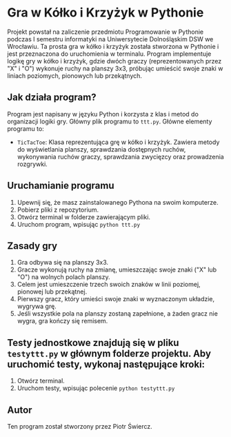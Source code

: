 # Gra w Kółko i Krzyżyk w Pythonie

Projekt powstał na zaliczenie przedmiotu Programowanie w Pythonie podczas I semestru informatyki na Uniwersytecie Dolnośląskim DSW we Wrocławiu.
Ta prosta gra w kółko i krzyżyk została stworzona w Pythonie i jest przeznaczona do uruchomienia w terminalu. Program implementuje logikę gry w kółko i krzyżyk, gdzie dwóch graczy (reprezentowanych przez "X" i "O") wykonuje ruchy na planszy 3x3, próbując umieścić swoje znaki w liniach poziomych, pionowych lub przekątnych.

## Jak działa program?

Program jest napisany w języku Python i korzysta z klas i metod do organizacji logiki gry. Główny plik programu to `ttt.py`. Główne elementy programu to:

- `TicTacToe`: Klasa reprezentująca grę w kółko i krzyżyk. Zawiera metody do wyświetlania planszy, sprawdzania dostępnych ruchów, wykonywania ruchów graczy, sprawdzania zwycięzcy oraz prowadzenia rozgrywki.

## Uruchamianie programu

1. Upewnij się, że masz zainstalowanego Pythona na swoim komputerze.
2. Pobierz pliki z repozytorium.
3. Otwórz terminal w folderze zawierającym pliki.
4. Uruchom program, wpisując `python ttt.py`

## Zasady gry

1. Gra odbywa się na planszy 3x3.
2. Gracze wykonują ruchy na zmianę, umieszczając swoje znaki ("X" lub "O") na wolnych polach planszy.
3. Celem jest umieszczenie trzech swoich znaków w linii poziomej, pionowej lub przekątnej.
4. Pierwszy gracz, który umieści swoje znaki w wyznaczonym układzie, wygrywa grę.
5. Jeśli wszystkie pola na planszy zostaną zapełnione, a żaden gracz nie wygra, gra kończy się remisem.

## Testy jednostkowe znajdują się w pliku `testyttt.py` w głównym folderze projektu. Aby uruchomić testy, wykonaj następujące kroki:

1. Otwórz terminal.
2. Uruchom testy, wpisując polecenie `python testyttt.py`

## Autor
Ten program został stworzony przez Piotr Świercz. 

